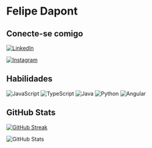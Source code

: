 # Felipe Dapont

## Conecte-se comigo
[![LinkedIn](https://img.shields.io/badge/LinkedIn-000?style=for-the-badge&logo=linkedin&logoColor=0E76A8)](https://www.linkedin.com/in/felipe-dapont-188816199/)

[![Instagram](https://img.shields.io/badge/Instagram-000?style=for-the-badge&logo=instagram)](https://www.instagram.com/fedapont/)

## Habilidades
![JavaScript](https://img.shields.io/badge/JavaScript-000?style=for-the-badge&logo=javascript)                  ![TypeScript](https://img.shields.io/badge/TypeScript-000?style=for-the-badge&logo=typescript)
![Java](https://img.shields.io/badge/Java-000?style=for-the-badge&logo=java)    ![Python](https://img.shields.io/badge/Python-000?style=for-the-badge&logo=python)      ![Angular](https://img.shields.io/badge/Angular-000?style=for-the-badge&logo=angular&logoColor=C3002F)


## GitHub Stats
[![GitHub Streak](https://streak-stats.demolab.com/?user=fedapont&theme=bear&background=000&border=30A3DC&dates=FFF)](https://git.io/streak-stats)

![GitHub Stats](https://github-readme-stats.vercel.app/api?username=fedapont&theme=transparent&bg_color=000&border_color=30A3DC&show_icons=true&icon_color=30A3DC&title_color=E94D5F&text_color=FFF)
